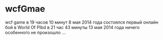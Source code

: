 wcfGmae
=======
wcf game
в 19 часов 10 минут 8 мая 2014 года состоялся первый онлайн бой в World Of PIbd
в 21 час 43 минуты 13 мая 2014 года ничего особенного не произошло
...